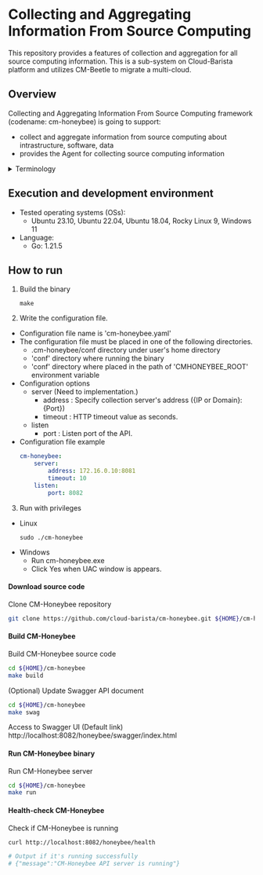 # Collecting and Aggregating Information From Source Computing
This repository provides a features of collection and aggregation for all source computing information. This is a sub-system on Cloud-Barista platform and utilizes CM-Beetle to migrate a multi-cloud.

## Overview

Collecting and Aggregating Information From Source Computing framework (codename: cm-honeybee) is going to support:

* collect and aggregate information from source computing about intrastructure, software, data
* provides the Agent for collecting source computing information

<details>
    <summary>Terminology</summary>

* Source Computing  
  The source computing, serving as the target for configuration and information collection, for the migration to multi-cloud
* Target Computing  
  The target computing is migration target as multi-cloud

</details>

## Execution and development environment
* Tested operating systems (OSs):
  * Ubuntu 23.10, Ubuntu 22.04, Ubuntu 18.04, Rocky Linux 9, Windows 11
* Language:
  * Go: 1.21.5

## How to run

1. Build the binary
    ```shell
    make
    ```

2. Write the configuration file.
  - Configuration file name is 'cm-honeybee.yaml'
  - The configuration file must be placed in one of the following directories.
    - .cm-honeybee/conf directory under user's home directory
    - 'conf' directory where running the binary
    - 'conf' directory where placed in the path of 'CMHONEYBEE_ROOT' environment variable
  - Configuration options
    - server (Need to implementation.)
      - address : Specify collection server's address ({IP or Domain}:{Port})
      - timeout : HTTP timeout value as seconds.
    - listen
      - port : Listen port of the API.
  - Configuration file example
    ```yaml
    cm-honeybee:
        server:
            address: 172.16.0.10:8081
            timeout: 10
        listen:
            port: 8082
    ```

3. Run with privileges
  - Linux
    ```shell
    sudo ./cm-honeybee
    ```
  - Windows
    - Run cm-honeybee.exe
    - Click Yes when UAC window is appears.

#### Download source code

Clone CM-Honeybee repository

```bash
git clone https://github.com/cloud-barista/cm-honeybee.git ${HOME}/cm-honeybee
```

#### Build CM-Honeybee

Build CM-Honeybee source code

```bash
cd ${HOME}/cm-honeybee
make build
```

(Optional) Update Swagger API document
```bash
cd ${HOME}/cm-honeybee
make swag
```

Access to Swagger UI
(Default link) http://localhost:8082/honeybee/swagger/index.html

#### Run CM-Honeybee binary

Run CM-Honeybee server

```bash
cd ${HOME}/cm-honeybee
make run
```

#### Health-check CM-Honeybee

Check if CM-Honeybee is running

```bash
curl http://localhost:8082/honeybee/health

# Output if it's running successfully
# {"message":"CM-Honeybee API server is running"}
```
